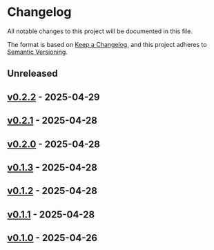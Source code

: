 # Changelog

All notable changes to this project will be documented in this file.

The format is based on [Keep a Changelog](https://keepachangelog.com/en/1.0.0/),
and this project adheres to [Semantic Versioning](https://semver.org/spec/v2.0.0.html).

## Unreleased

## [v0.2.2](https://github.com/madpin/cellmage/releases/tag/v0.2.2) - 2025-04-29

## [v0.2.1](https://github.com/madpin/cellmage/releases/tag/v0.2.1) - 2025-04-28

## [v0.2.0](https://github.com/madpin/cellmage/releases/tag/v0.2.0) - 2025-04-28

## [v0.1.3](https://github.com/madpin/cellmage/releases/tag/v0.1.3) - 2025-04-28

## [v0.1.2](https://github.com/madpin/cellmage/releases/tag/v0.1.2) - 2025-04-28

## [v0.1.1](https://github.com/madpin/cellmage/releases/tag/v0.1.1) - 2025-04-28

## [v0.1.0](https://github.com/madpin/cellmage/releases/tag/v0.1.0) - 2025-04-26
